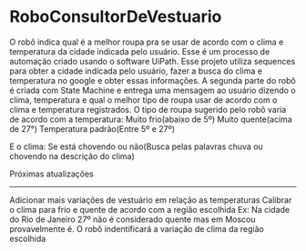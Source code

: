 # RoboConsultorDeVestuario
O robô indica qual é a melhor roupa pra se usar de acordo com o clima e temperatura da cidade indicada pelo usuário.
Esse é um processo de automação criado usando o software UiPath. Esse projeto utiliza sequences para obter a cidade indicada pelo usuário,
fazer a busca do clima e temperatura no google e obter essas informações. 
A segunda parte do robô é criada com State Machine e entrega uma mensagem ao usuário dizendo o clima, temperatura e qual o melhor tipo
de roupa usar de acordo com o clima e temperatura registrados.
O tipo de roupa sugerido pelo robô varia de acordo com a temperatura: 
Muito frio(abaixo de 5º)
Muito quente(acima de 27°)
Temperatura padrão(Entre 5º e 27º)

E o clima:
Se está chovendo ou não(Busca pelas palavras chuva ou chovendo na descrição do clima)

Próximas atualizações
- - - - - - - - - - - - - - - - - - - - - - - - - - - - - - - - - - - - - - - - - - - - - - - - - - - - - - - - - - - - -
Adicionar mais variações de vestuário em relação as temperaturas
Calibrar o clima para frio e quente de acordo com a região escolhida
Ex: Na cidade do Rio de Janeiro 27º não é considerado quente mas em Moscou provavelmente é. 
O robô indentificará a variação de clima da região escolhida
